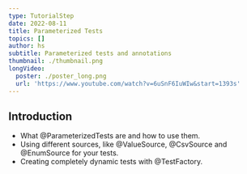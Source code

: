 ```yaml
---
type: TutorialStep
date: 2022-08-11
title: Parameterized Tests
topics: []
author: hs
subtitle: Parameterized tests and annotations
thumbnail: ./thumbnail.png
longVideo:
  poster: ./poster_long.png
  url: 'https://www.youtube.com/watch?v=6uSnF6IuWIw&start=1393s'
---
```


## Introduction

* What @ParameterizedTests are and how to use them.
* Using different sources, like @ValueSource, @CsvSource and @EnumSource for your tests.
* Creating completely dynamic tests with @TestFactory.
